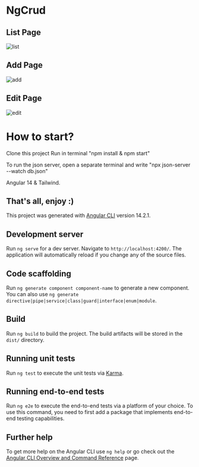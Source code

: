 # NgCrud

## List Page

![list](https://user-images.githubusercontent.com/37026328/187307176-9e8a040c-2639-413f-9b6d-6469492e68bb.png)

## Add Page

![add](https://user-images.githubusercontent.com/37026328/187315831-6a75cc56-9811-4a83-9b40-3b28c48f1a51.png)

## Edit Page

![edit](https://user-images.githubusercontent.com/37026328/187307180-1ef91d22-53b2-4db4-8fa7-c31a252a1315.png)

# How to start?
Clone this project
Run in terminal "npm install & npm start"

To run the json server, open a separate terminal and write "npx json-server --watch db.json"

Angular 14 & Tailwind.

##  That's all, enjoy :)

This project was generated with [Angular CLI](https://github.com/angular/angular-cli) version 14.2.1.

## Development server

Run `ng serve` for a dev server. Navigate to `http://localhost:4200/`. The application will automatically reload if you change any of the source files.

## Code scaffolding

Run `ng generate component component-name` to generate a new component. You can also use `ng generate directive|pipe|service|class|guard|interface|enum|module`.

## Build

Run `ng build` to build the project. The build artifacts will be stored in the `dist/` directory.

## Running unit tests

Run `ng test` to execute the unit tests via [Karma](https://karma-runner.github.io).

## Running end-to-end tests

Run `ng e2e` to execute the end-to-end tests via a platform of your choice. To use this command, you need to first add a package that implements end-to-end testing capabilities.

## Further help

To get more help on the Angular CLI use `ng help` or go check out the [Angular CLI Overview and Command Reference](https://angular.io/cli) page.

